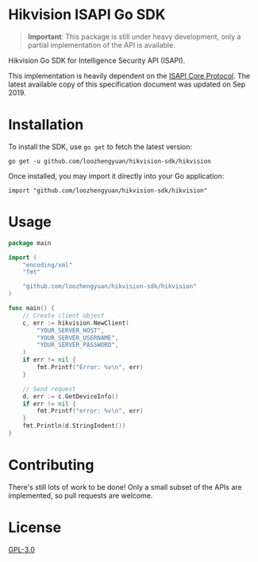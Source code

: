 # Hikvision ISAPI Go SDK

> **Important**: This package is still under heavy development, only a partial implementation of the API is available.

Hikvision Go SDK for Intelligence Security API (ISAPI).

This implementation is heavily dependent on the [ISAPI Core Protocol](/resources/isapi.pdf). The latest available copy of this specification document was updated on Sep 2019.

# Installation

To install the SDK, use `go get` to fetch the latest version:

```shell
go get -u github.com/loozhengyuan/hikvision-sdk/hikvision
```

Once installed, you may import it directly into your Go application:

```shell
import "github.com/loozhengyuan/hikvision-sdk/hikvision"
```

# Usage

```go
package main

import (
	"encoding/xml"
	"fmt"

	"github.com/loozhengyuan/hikvision-sdk/hikvision"
)

func main() {
	// Create client object
	c, err := hikvision.NewClient(
		"YOUR_SERVER_HOST",
		"YOUR_SERVER_USERNAME",
		"YOUR_SERVER_PASSWORD",
	)
	if err != nil {
		fmt.Printf("Error: %v\n", err)
	}

	// Send request
	d, err := c.GetDeviceInfo()
	if err != nil {
		fmt.Printf("error: %v\n", err)
	}
	fmt.Println(d.StringIndent())
}
```

# Contributing

There's still lots of work to be done! Only a small subset of the APIs are implemented, so pull requests are welcome.

# License

[GPL-3.0](https://choosealicense.com/licenses/gpl-3.0/)
